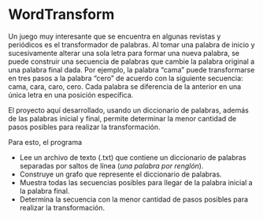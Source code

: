 # **WordTransform**

Un juego muy interesante que se encuentra en algunas revistas y periódicos es el transformador de palabras. Al tomar una palabra de inicio
y sucesivamente alterar una sola letra para formar una nueva palabra, se puede construir una secuencia de palabras que cambie la palabra
original a una palabra final dada. Por ejemplo, la palabra “cama” puede transformarse en tres pasos a la palabra “cero” de acuerdo con la
siguiente secuencia: cama, cara, caro, cero. 
Cada palabra se diferencia de la anterior en una única letra en una posición específica.

El proyecto aquí desarrollado, usando un diccionario de palabras, además de las palabras inicial y final, permite determinar la menor
cantidad de pasos posibles para realizar la transformación.

Para esto, el programa
* Lee un archivo de texto (.txt) que contiene un diccionario de palabras separadas por saltos de línea (_una palabra por renglón_).
* Construye un grafo que represente el diccionario de palabras.
* Muestra todas las secuencias posibles para llegar de la palabra inicial a la palabra final.
* Determina la secuencia con la menor cantidad de pasos posibles para realizar la transformación.
